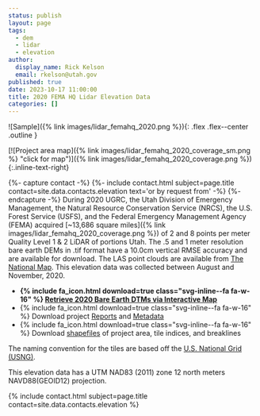 ```yaml
---
status: publish
layout: page
tags:
  - dem
  - lidar
  - elevation
author:
  display_name: Rick Kelson
  email: rkelson@utah.gov
published: true
date: 2023-10-17 11:00:00
title: 2020 FEMA HQ Lidar Elevation Data
categories: []
---
```


![Sample]({% link images/lidar_femahq_2020.png %}){: .flex .flex--center .outline }

[![Project area map]({% link images/lidar_femahq_2020_coverage_sm.png %} "click for map")]({% link images/lidar_femahq_2020_coverage.png %}){:.inline-text-right}

{%- capture contact -%}
{%- include contact.html subject=page.title contact=site.data.contacts.elevation text='or by request from' -%}
{%- endcapture -%}
During 2020 UGRC, the Utah Division of Emergency Management, the Natural Resource Conservation Service (NRCS), the U.S. Forest Service (USFS), and the Federal Emergency Management Agency (FEMA) acquired [~13,686 square miles]({% link images/lidar_femahq_2020_coverage.png %}) of 2 and 8 points per meter Quality Level 1 & 2 LiDAR of portions Utah. The .5 and 1 meter resolution bare earth DEMs in .tif format have a 10.0cm vertical RMSE accuracy and are available for download. The LAS point clouds are available from [The National Map](https://apps.nationalmap.gov/downloader). This elevation data was collected between August and November, 2020.

<ul class="dotless">
  <li>
    <strong>
      {% include fa_icon.html download=true class="svg-inline--fa fa-w-16" %} <a href="https://raster.utah.gov/?catGroup=.5%20Meter%20%7B2020%20FEMA%20HQ%20LiDAR%7D,1%20Meter%20%7B2020%20FEMA%20HQ%20LiDAR%7D&title=FEMA%20HQ%202020%20LiDAR" target="_blank">Retrieve 2020 Bare Earth DTMs via Interactive Map</a>
    </strong>
  </li>
  <li>
    {% include fa_icon.html download=true class="svg-inline--fa fa-w-16" %} Download project <a href="https://storage.googleapis.com/state-of-utah-sgid-downloads/lidar/femahq-2020/FEMAHQ_2020_Reports.zip" target="_blank">Reports</a> and <a href="https://storage.googleapis.com/state-of-utah-sgid-downloads/lidar/femahq-2020/FEMAHQ_2020_Metadata.zip" target="_blank">Metadata</a>
  </li>
  <li>
    {% include fa_icon.html download=true class="svg-inline--fa fa-w-16" %} Download <a href="https://storage.googleapis.com/state-of-utah-sgid-downloads/lidar/femahq-2020/FEMAHQ_2020_shps.zip" target="_blank">shapefiles</a> of project area, tile indices, and breaklines
  </li>
</ul>

The naming convention for the tiles are based off the [U.S. National Grid (USNG)](https://www.fgdc.gov/usng/how-to-read-usng/index_html).

This elevation data has a UTM NAD83 (2011) zone 12 north meters NAVD88(GEOID12) projection.

{% include contact.html subject=page.title contact=site.data.contacts.elevation %}
